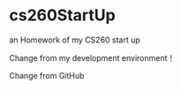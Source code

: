 # cs260StartUp
an Homework of my CS260 start up

Change from my development environment！

Change from GitHub
